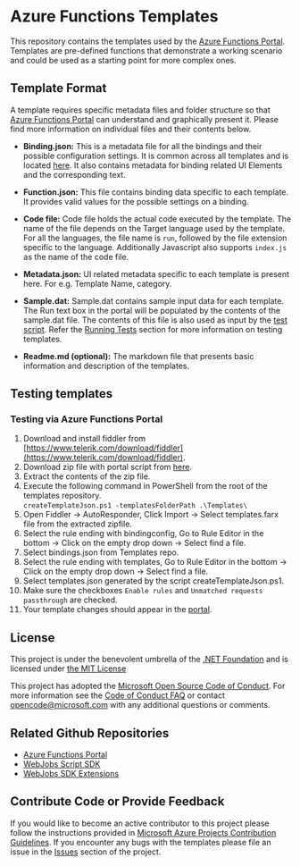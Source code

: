 # Azure Functions Templates
This repository contains the templates used by the [Azure Functions Portal](https://functions.azure.com/signin). Templates are pre-defined functions that demonstrate a working scenario and could be used as a starting point for more complex ones.

## Template Format
A template requires specific metadata files and folder structure so that [Azure Functions Portal](https://functions.azure.com/signin) can understand and graphically present it. Please find more information on individual files and their contents below.

- **Binding.json:** This is a metadata file for all the bindings and their possible configuration settings. It is common across all templates and is located [here](Bindings/bindings.json). It also contains metadata for binding related UI Elements and the corresponding text.

- **Function.json:** This file contains binding data specific to each template. It provides valid values for the possible settings on a binding.

- **Code file:** Code file holds the actual code executed by the template. The name of the file depends on the Target language used by the template. For all the languages, the file name is `run`, followed by the file extension specific to the language. Additionally Javascript also supports `index.js` as the name of the code file.

- **Metadata.json:** UI related metadata specific to each template is present here. For e.g. Template Name, category.

- **Sample.dat:** Sample.dat contains sample input data for each template. The Run text box in the portal will be populated by the contents of the sample.dat file. The contents of this file is also used as input by the [test script](Test/TemplateTest.ps1). Refer the [Running Tests](#running-tests) section for more information on testing templates.

- **Readme.md (optional):** The markdown file that presents basic information and description of the templates.

## Testing templates

### Testing via Azure Functions Portal
1. Download and install fiddler from [https://www.telerik.com/download/fiddler](https://www.telerik.com/download/fiddler).
2. Download zip file with portal script from [here](http://go.microsoft.com/fwlink/?LinkID=786554&clcid=0x409).
3. Extract the contents of the zip file.
4. Execute the following command in PowerShell from the root of the templates repository.</br>
`createTemplateJson.ps1 -templatesFolderPath .\Templates\`
5. Open Fiddler -> AutoResponder, Click Import -> Select templates.farx file from the extracted zipfile.
6. Select the rule ending with bindingconfig, Go to Rule Editor in the bottom -> Click on the empty drop down -> Select find a file.
7. Select bindings.json from Templates repo.
8. Select the rule ending with templates, Go to Rule Editor in the bottom -> Click on the empty drop down -> Select find a file.
9. Select templates.json generated by the script createTemplateJson.ps1.
10. Make sure the checkboxes `Enable rules` and `Unmatched requests passthrough` are checked.
11. Your template changes should appear in the [portal](https://functions.azure.com/signin).

## License

This project is under the benevolent umbrella of the [.NET Foundation](http://www.dotnetfoundation.org/) and is licensed under [the MIT License](LICENSE.txt)

This project has adopted the [Microsoft Open Source Code of Conduct](https://opensource.microsoft.com/codeofconduct/). For more information see the [Code of Conduct FAQ](https://opensource.microsoft.com/codeofconduct/faq/) or contact [opencode@microsoft.com](mailto:opencode@microsoft.com) with any additional questions or comments.

## Related Github Repositories
- [Azure Functions Portal](https://github.com/projectkudu/AzureFunctionsPortal)
- [WebJobs Script SDK](https://github.com/Azure/azure-webjobs-sdk-script/)
- [WebJobs SDK Extensions](https://github.com/Azure/azure-webjobs-sdk-extensions)

## Contribute Code or Provide Feedback
If you would like to become an active contributor to this project please follow the instructions provided in [Microsoft Azure Projects Contribution Guidelines](http://azure.github.com/guidelines.html).
If you encounter any bugs with the templates please file an issue in the [Issues](https://github.com/Azure/azure-webjobs-sdk-templates/issues) section of the project.
